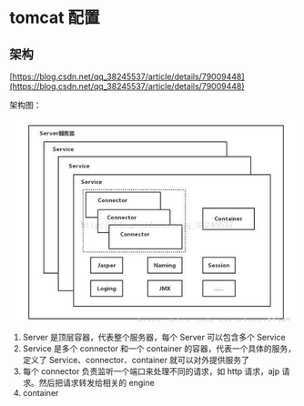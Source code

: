# tomcat 配置

## 架构

[https://blog.csdn.net/qq_38245537/article/details/79009448](https://blog.csdn.net/qq_38245537/article/details/79009448)

架构图：

![jg](./20180109094904328.jpg)

1. Server 是顶层容器，代表整个服务器，每个 Server 可以包含多个 Service
2. Service 是多个 connector 和一个 container 的容器，代表一个具体的服务，定义了 Service、connector、container 就可以对外提供服务了
3. 每个 connector 负责监听一个端口来处理不同的请求，如 http 请求，ajp 请求。然后把请求转发给相关的 engine
4. container
